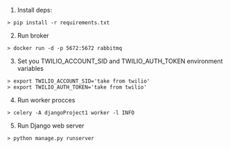 1. Install deps:
```
> pip install -r requirements.txt
```
2. Run broker
```
> docker run -d -p 5672:5672 rabbitmq
```
3. Set you TWILIO_ACCOUNT_SID and TWILIO_AUTH_TOKEN environment variables
```
> export TWILIO_ACCOUNT_SID='take from twilio'
> export TWILIO_AUTH_TOKEN='take from twilio'
```
4. Run worker procces
```
> celery -A djangoProject1 worker -l INFO
```
5. Run Django web server
```
> python manage.py runserver
```